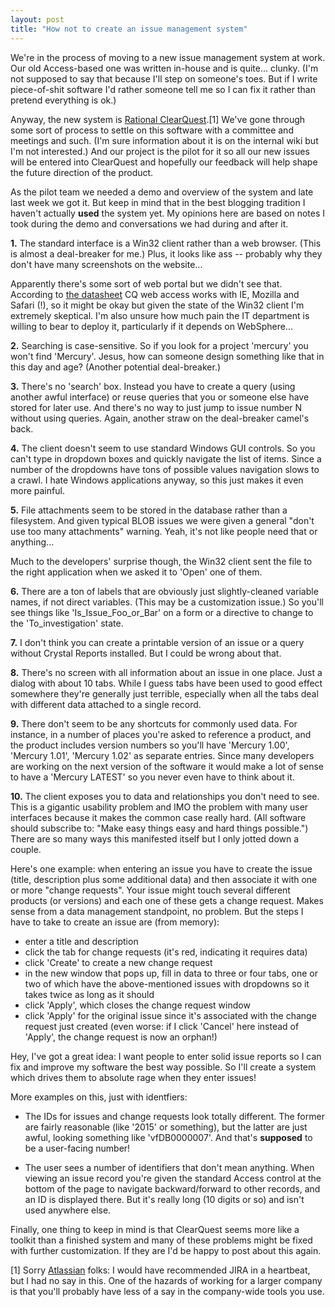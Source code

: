 ```yaml
---
layout: post
title: "How not to create an issue management system"
---
```




<p>We're in the process of moving to a new issue management system at
work. Our old Access-based one was written in-house and is quite...
clunky. (I'm not supposed to say that because I'll step on someone's
toes. But if I write piece-of-shit software I'd rather someone tell me
so I can fix it rather than pretend everything is ok.) </p>

<p>Anyway, the new system is <a
href="http://www-306.ibm.com/software/awdtools/clearquest/">Rational
ClearQuest</a>.[1] We've gone through some sort of process to settle
on this software with a committee and meetings and such. (I'm sure
information about it is on the internal wiki but I'm not interested.)
And our project is the pilot for it so all our new issues will be
entered into ClearQuest and hopefully our feedback will help shape the
future direction of the product.</p>

<p>As the pilot team we needed a demo and overview of the system and
late last week we got it. But keep in mind that in the best blogging
tradition I haven't actually <b>used</b> the system yet. My
opinions here are based on notes I took during the demo and conversations
we had during and after it.</p>

<p><b>1.</b> The standard interface is a Win32 client rather than a web
browser. (This is almost a deal-breaker for me.) Plus, it looks like ass -- probably why they don't have many screenshots on the website...

<p>Apparently there's
some sort of web portal but we didn't see that. According to <a
href="http://www3.software.ibm.com/ibmdl/pub/software/rational/web/datasheets/version6/clearcase.pdf">the
datasheet</a> CQ web access works with IE, Mozilla and Safari (!), so it
might be okay but given the state of the Win32 client I'm extremely
skeptical. I'm also unsure how much pain the IT department is willing
to bear to deploy it, particularly if it depends on WebSphere...</p>

<p><b>2.</b> Searching is case-sensitive. So if you look for a project
'mercury' you won't find 'Mercury'. Jesus, how can someone design something like that in this day and age? (Another potential deal-breaker.)</p>

<p><b>3.</b> There's no 'search' box. Instead you have to create a query (using
another awful interface) or reuse queries that you or someone else
have stored for later use. And there's no way to just jump to issue
number N without using queries. Again, another straw on the
deal-breaker camel's back.</p>

<p><b>4.</b> The client doesn't seem to use standard Windows GUI
controls. So you can't type in dropdown boxes and quickly navigate the
list of items. Since a number of the dropdowns have tons of possible
values navigation slows to a crawl. I hate Windows applications anyway, so this just makes it even more painful.</p>

<p><b>5.</b> File attachments seem to be stored in the database rather
than a filesystem. And given typical BLOB issues we were given a general
"don't use too many attachments" warning. Yeah, it's not like people need that or anything...

<p>Much to the developers'
surprise though, the Win32 client sent the file to the right
application when we asked it to 'Open' one of them.</p>

<p><b>6.</b> There are a ton of labels that are obviously just slightly-cleaned
variable names, if not direct variables. (This may be a customization
issue.) So you'll see things like 'Is_Issue_Foo_or_Bar' on a form or a
directive to change to the 'To_investigation' state.</p>

<p><b>7.</b> I don't think you can create a printable version of an issue or a
query without Crystal Reports installed. But I could be wrong about
that.</p>

<p><b>8.</b> There's no screen with all information about an issue in one
place. Just a dialog with about 10 tabs. While I guess tabs have been
used to good effect somewhere they're generally just terrible, especially when
all the tabs deal with different data attached to a single
record.</p>

<p><b>9.</b> There don't seem to be any shortcuts for commonly used data. For
instance, in a number of places you're asked to reference a product,
and the product includes version numbers so you'll have 'Mercury
1.00', 'Mercury 1.01', 'Mercury 1.02' as separate entries. Since many
developers are working on the next version of the software it would
make a lot of sense to have a 'Mercury LATEST' so you never even have
to think about it.</p>

<p><b>10.</b> The client exposes you to data and relationships you
don't need to see. This is a gigantic usability problem and IMO the
problem with many user interfaces because it makes the common case
really hard. (All software should subscribe to: "Make easy things easy
and hard things possible.") There are so many ways this manifested
itself but I only jotted down a couple.</p>

<p>Here's one example: when entering an issue you have to create the
issue (title, description plus some additional data) and then
associate it with one or more "change requests". Your issue might
touch several different products (or versions) and each one of these
gets a change request. Makes sense from a data management standpoint,
no problem. But the steps I have to take to create an issue are (from
memory):</p>

<p><ul>
  <li>enter a title and description
 
  <li>click the tab for change requests (it's red, indicating it
  requires data)</li>
 
  <li>click 'Create' to create a new change request</li>
 
  <li>in the new window that pops up, fill in data to three or four
  tabs, one or two of which have the above-mentioned issues with
  dropdowns so it takes twice as long as it should</li>
 
  <li>click 'Apply', which closes the change request window</li>
 
  <li>click 'Apply' for the original issue since it's associated with
  the change request just created (even worse: if I click 'Cancel'
  here instead of 'Apply', the change request is now an orphan!)</li>
 
</ul>

<p>Hey, I've got a great idea: I want people to enter solid issue
reports so I can fix and improve my software the best way possible. So
I'll create a system which drives them to absolute rage when they
enter issues!</p>

<p>More examples on this, just with identfiers:</p>
  
<ul>
  
  <li>The IDs for issues and change requests look totally
  different. The former are fairly reasonable (like '2015' or
  something), but the latter are just awful, looking something like
  'vfDB0000007'. And that's <b>supposed</b> to be a user-facing
  number!</p>
 
  <li>The user sees a number of identifiers that don't mean
  anything. When viewing an issue record you're given the standard
  Access control at the bottom of the page to navigate
  backward/forward to other records, and an ID is displayed there. But
  it's really long (10 digits or so) and isn't used anywhere else.</li>
 
</ul>

<p>Finally, one thing to keep in mind is that ClearQuest seems more
like a toolkit than a finished system and many of these problems might be fixed
with further customization. If they are I'd be happy to post about
this again.</p>

<p>[1] Sorry <a href="http://www.atlassian.com/">Atlassian</a> folks: I would have recommended JIRA in a
heartbeat, but I had no say in this. One of the hazards of working for
a larger company is that you'll probably have less of a say in the
company-wide tools you use.</p>



